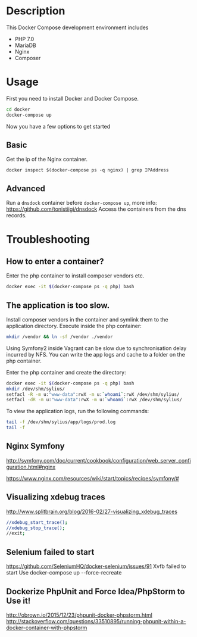 # Description
This Docker Compose development environment includes

* PHP 7.0
* MariaDB
* Nginx 
* Composer

# Usage

First you need to install Docker and Docker Compose.

```bash
cd docker
docker-compose up
```

Now you have a few options to get started

## Basic

Get the ip of the Nginx container.

```
docker inspect $(docker-compose ps -q nginx) | grep IPAddress
```

## Advanced

Run a `dnsdock` container before `docker-compose up`, more info: https://github.com/tonistiigi/dnsdock
Access the containers from the dns records.

# Troubleshooting

## How to enter a container?

Enter the php container to install composer vendors etc.

```bash
docker exec -it $(docker-compose ps -q php) bash
```

## The application is too slow.

Install composer vendors in the container and symlink them to the application directory.
Execute inside the php container:

```bash
mkdir /vendor && ln -sf /vendor ./vendor
```

Using Symfony2 inside Vagrant can be slow due to synchronisation delay incurred by NFS.
You can write the app logs and cache to a folder on the php container.

Enter the php container and create the directory:

```bash
docker exec -it $(docker-compose ps -q php) bash
mkdir /dev/shm/sylius/
setfacl -R -m u:"www-data":rwX -m u:`whoami`:rwX /dev/shm/sylius/
setfacl -dR -m u:"www-data":rwX -m u:`whoami`:rwX /dev/shm/sylius/
```

To view the application logs, run the following commands:

```bash
tail -f /dev/shm/sylius/app/logs/prod.log
tail -f
```

## Nginx Symfony  
http://symfony.com/doc/current/cookbook/configuration/web_server_configuration.html#nginx
  
https://www.nginx.com/resources/wiki/start/topics/recipes/symfony/#

## Visualizing xdebug traces
http://www.splitbrain.org/blog/2016-02/27-visualizing_xdebug_traces

```bash
//xdebug_start_trace();
//xdebug_stop_trace();
//exit;
```
 
## Selenium failed to start
https://github.com/SeleniumHQ/docker-selenium/issues/91
Xvfb failed to start
Use docker-compose up --force-recreate


## Dockerize PhpUnit and Force Idea/PhpStorm to Use it!
http://obrown.io/2015/12/23/phpunit-docker-phpstorm.html
http://stackoverflow.com/questions/33510895/running-phpunit-within-a-docker-container-with-phpstorm
